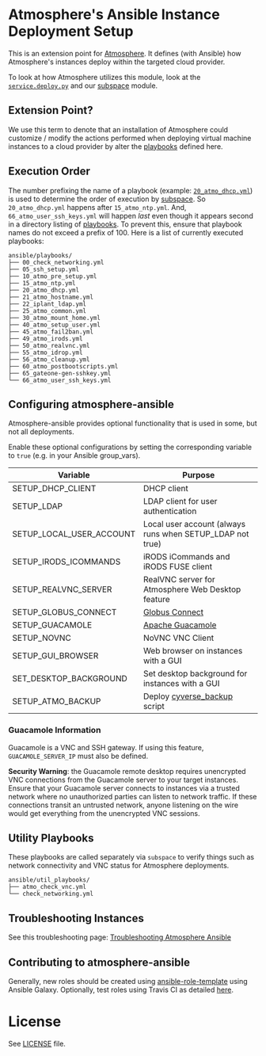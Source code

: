 Atmosphere's Ansible Instance Deployment Setup
==============================================

This is an extension point for [Atmosphere](https://github.com/cyverse/atmosphere). It defines (with Ansible) how Atmosphere's instances deploy within the targeted cloud provider.

To look at how Atmosphere utilizes this module, look at the [`service.deploy.py`](https://github.com/cyverse/atmosphere/blob/master/service/deploy.py) and our [subspace](https://github.com/cyverse/subspace) module.

Extension Point?
----------------
We use this term to denote that an installation of Atmosphere could customize / modify the actions performed when deploying virtual machine instances to a cloud provider by alter the [playbooks](ansible/playbooks) defined here.

Execution Order
---------------
The number prefixing the name of a playbook (example: [`20_atmo_dhcp.yml`](ansible/playbooks)) is used to determine the order of execution by [subspace](https://github.com/iPlantCollaborativeOpenSource/subspace). So `20_atmo_dhcp.yml` happens after `15_atmo_ntp.yml`. And, `66_atmo_user_ssh_keys.yml` will happen _last_ even though it appears second in a directory listing of [playbooks](ansible/playbooks).  To prevent this, ensure that playbook names do not exceed a prefix of 100.  Here is a list of currently executed playbooks:

```
ansible/playbooks/
├── 00_check_networking.yml
├── 05_ssh_setup.yml
├── 10_atmo_pre_setup.yml
├── 15_atmo_ntp.yml
├── 20_atmo_dhcp.yml
├── 21_atmo_hostname.yml
├── 22_iplant_ldap.yml
├── 25_atmo_common.yml
├── 30_atmo_mount_home.yml
├── 40_atmo_setup_user.yml
├── 45_atmo_fail2ban.yml
├── 49_atmo_irods.yml
├── 50_atmo_realvnc.yml
├── 55_atmo_idrop.yml
├── 56_atmo_cleanup.yml
├── 60_atmo_postbootscripts.yml
├── 65_gateone-gen-sshkey.yml
└── 66_atmo_user_ssh_keys.yml
```

## Configuring atmosphere-ansible

Atmosphere-ansible provides optional functionality that is used in some, but not all deployments.

Enable these optional configurations by setting the corresponding variable to `true` (e.g. in your Ansible group_vars).

| **Variable**             | **Purpose**                                               |
|--------------------------|-----------------------------------------------------------|
| SETUP_DHCP_CLIENT        | DHCP client                                               |
| SETUP_LDAP               | LDAP client for user authentication                       |
| SETUP_LOCAL_USER_ACCOUNT | Local user account (always runs when SETUP_LDAP not true) |
| SETUP_IRODS_ICOMMANDS    | iRODS iCommands and iRODS FUSE client                     |
| SETUP_REALVNC_SERVER     | RealVNC server for Atmosphere Web Desktop feature         |
| SETUP_GLOBUS_CONNECT     | [Globus Connect](https://www.globus.org/globus-connect)   |
| SETUP_GUACAMOLE          | [Apache Guacamole](https://guacamole.apache.org/)         |
| SETUP_NOVNC              | NoVNC VNC Client                                          |
| SETUP_GUI_BROWSER        | Web browser on instances with a GUI                       |
| SET_DESKTOP_BACKGROUND   | Set desktop background for instances with a GUI           |
| SETUP_ATMO_BACKUP        | Deploy [cyverse_backup](https://wiki.cyverse.org/wiki/display/atmman/Backing+Up+and+Restoring+Your+Data+to+the+Data+Store) script |

### Guacamole Information

Guacamole is a VNC and SSH gateway. If using this feature, `GUACAMOLE_SERVER_IP` must also be defined.

**Security Warning**: the Guacamole remote desktop requires unencrypted VNC connections from the Guacamole server to your target instances. Ensure that your Guacamole server connects to instances via a trusted network where no unauthorized parties can listen to network traffic. If these connections transit an untrusted network, anyone listening on the wire would get everything from the unencrypted VNC sessions.

## Utility Playbooks

These playbooks are called separately via `subspace` to verify things such as network connectivity and VNC status for Atmosphere deployments.

```
ansible/util_playbooks/
├── atmo_check_vnc.yml
└── check_networking.yml
```

## Troubleshooting Instances
See this troubleshooting page: [Troubleshooting Atmosphere Ansible](docs/troubleshooting_atmo_ansible.md)

## Contributing to atmosphere-ansible
Generally, new roles should be created using [ansible-role-template](https://github.com/cyverse-ansible/ansible-role-template) using Ansible Galaxy. Optionally, test roles using Travis CI as detailed [here](https://github.com/c-mart/atmosphere-guides/blob/91106b7422fb24ccc87280519147d0c7bcbe629a/src/contribution_guide/contribution_guide.md#ansible-galaxy-roles).

# License

See [LICENSE](LICENSE) file.
